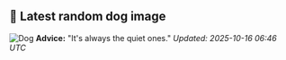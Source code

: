 ## 🐶 Latest random dog image
![Dog](https://images.dog.ceo/breeds/terrier-yorkshire/n02094433_785.jpg)
**Advice:** "It's always the quiet ones."
*Updated: 2025-10-16 06:46 UTC*
